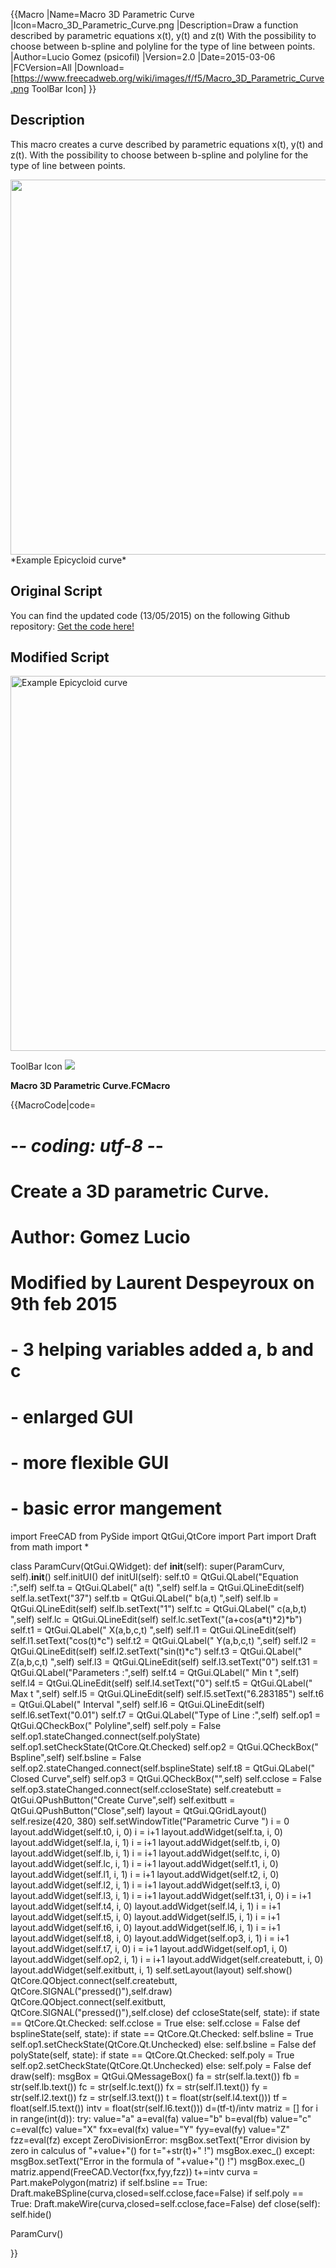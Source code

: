  {{Macro
|Name=Macro 3D Parametric Curve
|Icon=Macro_3D_Parametric_Curve.png
|Description=Draw a function described by parametric equations x(t), y(t) and z(t) With the possibility to choose between b-spline and polyline for the type of line between points.
|Author=Lucio Gomez (psicofil)
|Version=2.0
|Date=2015-03-06
|FCVersion=All
|Download=[https://www.freecadweb.org/wiki/images/f/f5/Macro_3D_Parametric_Curve.png ToolBar Icon]
}}

## Description

This macro creates a curve described by parametric equations x(t), y(t) and z(t). With the possibility to choose between b-spline and polyline for the type of line between points.

<img alt="" src=images/ParametricCurve.png  style="width:600px;"> 
*Example Epicycloid curve‎*

## Original Script 

You can find the updated code (13/05/2015) on the following Github repository: [Get the code here!](https://github.com/psicofil/Macros_FreeCAD/blob/master/Macros/ParametricCurve.FCMacro)

## Modified Script 

<img alt="Example Epicycloid curve‎" src=images/Macro_3D_Parametric_Curve00.png  style="width:600px;">

ToolBar Icon ![](images/Macro_3D_Parametric_Curve.png )

**Macro 3D Parametric Curve.FCMacro**


{{MacroCode|code=

# -*- coding: utf-8 -*-
# Create a 3D parametric Curve.
# Author: Gomez Lucio
# Modified by Laurent Despeyroux on 9th feb 2015
#   - 3 helping variables added a, b and c
#   - enlarged GUI
#   - more flexible GUI
#   - basic error mangement
 
import FreeCAD
from PySide import QtGui,QtCore
import Part
import Draft
from math import *
 
class ParamCurv(QtGui.QWidget):
    def __init__(self):
        super(ParamCurv, self).__init__()
        self.initUI()
    def initUI(self):
        self.t0 = QtGui.QLabel("Equation :",self)
        self.ta = QtGui.QLabel("    a(t) ",self)
        self.la = QtGui.QLineEdit(self)
        self.la.setText("37")
        self.tb = QtGui.QLabel("    b(a,t) ",self)
        self.lb = QtGui.QLineEdit(self)
        self.lb.setText("1")
        self.tc = QtGui.QLabel("    c(a,b,t) ",self)
        self.lc = QtGui.QLineEdit(self)
        self.lc.setText("(a+cos(a*t)*2)*b")
        self.t1 = QtGui.QLabel("    X(a,b,c,t) ",self)
        self.l1 = QtGui.QLineEdit(self)
        self.l1.setText("cos(t)*c")
        self.t2 = QtGui.QLabel("    Y(a,b,c,t) ",self)
        self.l2 = QtGui.QLineEdit(self)
        self.l2.setText("sin(t)*c")
        self.t3 = QtGui.QLabel("    Z(a,b,c,t) ",self)
        self.l3 = QtGui.QLineEdit(self)
        self.l3.setText("0")
        self.t31 = QtGui.QLabel("Parameters :",self)
        self.t4 = QtGui.QLabel("    Min t ",self)
        self.l4 = QtGui.QLineEdit(self)
        self.l4.setText("0")
        self.t5 = QtGui.QLabel("    Max t ",self)
        self.l5 = QtGui.QLineEdit(self)
        self.l5.setText("6.283185")
        self.t6 = QtGui.QLabel("    Interval ",self)
        self.l6 = QtGui.QLineEdit(self)
        self.l6.setText("0.01")
        self.t7 = QtGui.QLabel("Type of Line :",self)
        self.op1 = QtGui.QCheckBox("    Polyline",self)
        self.poly = False
        self.op1.stateChanged.connect(self.polyState)
        self.op1.setCheckState(QtCore.Qt.Checked)
        self.op2 = QtGui.QCheckBox("    Bspline",self)
        self.bsline = False
        self.op2.stateChanged.connect(self.bsplineState)
        self.t8 = QtGui.QLabel("    Closed Curve",self)
        self.op3 = QtGui.QCheckBox("",self)
        self.cclose = False
        self.op3.stateChanged.connect(self.ccloseState)
        self.createbutt = QtGui.QPushButton("Create Curve",self)
        self.exitbutt = QtGui.QPushButton("Close",self)
        layout = QtGui.QGridLayout()
        self.resize(420, 380)
        self.setWindowTitle("Parametric Curve ")
        i = 0
        layout.addWidget(self.t0, i, 0)
        i = i+1
        layout.addWidget(self.ta, i, 0)
        layout.addWidget(self.la, i, 1)
        i = i+1
        layout.addWidget(self.tb, i, 0)
        layout.addWidget(self.lb, i, 1)
        i = i+1
        layout.addWidget(self.tc, i, 0)
        layout.addWidget(self.lc, i, 1)
        i = i+1
        layout.addWidget(self.t1, i, 0)
        layout.addWidget(self.l1, i, 1)
        i = i+1
        layout.addWidget(self.t2, i, 0)
        layout.addWidget(self.l2, i, 1)
        i = i+1
        layout.addWidget(self.t3, i, 0)
        layout.addWidget(self.l3, i, 1)
        i = i+1
        layout.addWidget(self.t31, i, 0)
        i = i+1
        layout.addWidget(self.t4, i, 0)
        layout.addWidget(self.l4, i, 1)
        i = i+1
        layout.addWidget(self.t5, i, 0)
        layout.addWidget(self.l5, i, 1)
        i = i+1
        layout.addWidget(self.t6, i, 0)
        layout.addWidget(self.l6, i, 1)
        i = i+1
        layout.addWidget(self.t8, i, 0)
        layout.addWidget(self.op3, i, 1)
        i = i+1
        layout.addWidget(self.t7, i, 0)
        i = i+1
        layout.addWidget(self.op1, i, 0)
        layout.addWidget(self.op2, i, 1)
        i = i+1
        layout.addWidget(self.createbutt, i, 0)
        layout.addWidget(self.exitbutt, i, 1)
        self.setLayout(layout)
        self.show()
        QtCore.QObject.connect(self.createbutt, QtCore.SIGNAL("pressed()"),self.draw)
        QtCore.QObject.connect(self.exitbutt, QtCore.SIGNAL("pressed()"),self.close)
    def ccloseState(self, state):
        if state == QtCore.Qt.Checked:
            self.cclose = True
        else:
            self.cclose = False
    def bsplineState(self, state):
        if state == QtCore.Qt.Checked:
            self.bsline = True
            self.op1.setCheckState(QtCore.Qt.Unchecked)
        else:
            self.bsline = False
    def polyState(self, state):
        if state == QtCore.Qt.Checked:
            self.poly = True
            self.op2.setCheckState(QtCore.Qt.Unchecked)
        else:
            self.poly = False
    def draw(self):
        msgBox = QtGui.QMessageBox()
        fa = str(self.la.text())
        fb = str(self.lb.text())
        fc = str(self.lc.text())
        fx = str(self.l1.text())
        fy = str(self.l2.text())
        fz = str(self.l3.text())
        t = float(str(self.l4.text()))
        tf = float(self.l5.text())
        intv = float(str(self.l6.text()))
        d=(tf-t)/intv
        matriz = []
        for i in range(int(d)):
            try:
              value="a"
              a=eval(fa)
              value="b"
              b=eval(fb)
              value="c"
              c=eval(fc)
              value="X"
              fxx=eval(fx)
              value="Y"
              fyy=eval(fy)
              value="Z"
              fzz=eval(fz)
            except ZeroDivisionError:
              msgBox.setText("Error division by zero in calculus of "+value+"() for t="+str(t)+" !")
              msgBox.exec_()
            except:
              msgBox.setText("Error in the formula of "+value+"() !")
              msgBox.exec_()
            matriz.append(FreeCAD.Vector(fxx,fyy,fzz))
            t+=intv
        curva = Part.makePolygon(matriz)
        if self.bsline == True:
            Draft.makeBSpline(curva,closed=self.cclose,face=False)
        if self.poly == True:
            Draft.makeWire(curva,closed=self.cclose,face=False)
    def close(self):
        self.hide()
 
ParamCurv()

}}




